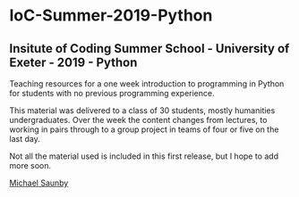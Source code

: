 # IoC-Summer-2019-Python

## Insitute of Coding Summer School - University of Exeter - 2019 - Python

Teaching resources for a one week introduction to programming in Python for students with no previous programming experience.

This material was delivered to a class of 30 students, mostly humanities undergraduates. Over the week the content changes from lectures, to working in pairs through to a group project in teams of four or five on the last day.

Not all the material used is included in this first release, but I hope to add more soon.

[Michael Saunby](https://emps.exeter.ac.uk/computer-science/staff/ms843)
